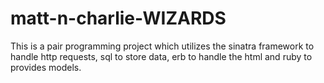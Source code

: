# matt-n-charlie-WIZARDS

This is a pair programming project which utilizes the sinatra framework to handle http requests, sql to store data, erb to handle the html and ruby to provides models. 
